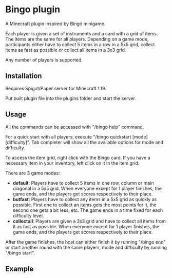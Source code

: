 # Bingo plugin

A Minecraft plugin inspired by Bingo minigame.

Each player is given a set of instruments and a card with a grid of items. The items are the same for all players.
Depending on a game mode, participants either have to collect 5 items in a row in a 5x5 grid, collect items as fast as possible or collect all items in a 3x3 grid.

Any number of players is supported.

## Installation

Requires Spigot/Paper server for Minecraft 1.19.

Put built plugin file into the plugins folder and start the server.

## Usage

All the commands can be accessed with "/bingo help" command.

For a quick start with all players, execute "/bingo quickstart [mode] [difficulty]". Tab completer will show all the available options for mode and difficulty.

To access the item grid, right click with the Bingo card. If you have a necessary item in your inventory, left click on it in the item grid.

There are 3 game modes:
- **default**: Players have to collect 5 items in one row, column or main diagonal in a 5x5 grid. When everyone except for 1 player finishes, the game ends, and the players get scores respectively to their place.
- **butfast**: Players have to collect any items in a 5x5 grid as quickly as possible. First one to collect an items gets the most points for it, the second one gets a bit less, etc. The game ends in a time fixed for each difficulty level.
- **collectall**: Players are given a 3x3 grid and have to collect all items from it as fast as possible. When everyone except for 1 player finishes, the game ends, and the players get scores respectively to their place.

After the game finishes, the host can either finish it by running "/bingo end" or start another round with the same players, mode and difficulty by running "/bingo start".

## Example
